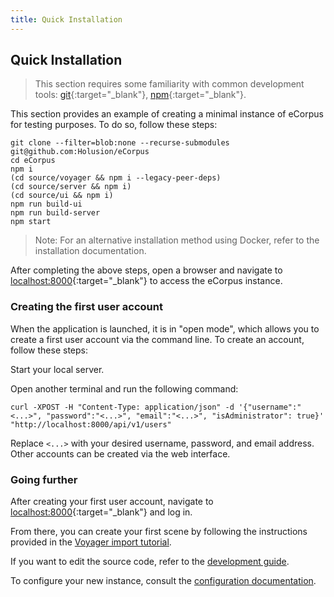 ```yaml
---
title: Quick Installation
---
```



## Quick Installation

> This section requires some familiarity with common development tools: [git](https://git-scm.com/){:target="_blank"}, [npm](https://docs.npmjs.com/){:target="_blank"}.

This section provides an example of creating a minimal instance of eCorpus for testing purposes. To do so, follow these steps:

<!-- 1. Clone the eCorpus repository using the following command:
    ```
    git clone --filter=blob:none --recurse-submodules git@github.com:Holusion/eCorpus
    ```
2. Navigate to the eCorpus directory:
    ```
    cd eCorpus
    ```
3. Install the required dependencies:
    ```
    npm i
    (cd source/voyager && npm i --legacy-peer-deps)
    (cd source/server && npm i)
    (cd source/ui && npm i)
    ```
4. Build the user interface and server:
    ```
    npm run build-ui
    npm run build-server
    ```
5. Start the server:
    ```
    npm start
    ``` -->

    git clone --filter=blob:none --recurse-submodules git@github.com:Holusion/eCorpus
    cd eCorpus
    npm i
    (cd source/voyager && npm i --legacy-peer-deps)
    (cd source/server && npm i)
    (cd source/ui && npm i)
    npm run build-ui
    npm run build-server
    npm start
    
> Note: For an alternative installation method using Docker, refer to the installation documentation.

After completing the above steps, open a browser and navigate to [localhost:8000](http://localhost:8000){:target="_blank"} to access the eCorpus instance.

### Creating the first user account

When the application is launched, it is in "open mode", which allows you to create a first user account via the command line. To create an account, follow these steps:

Start your local server.

Open another terminal and run the following command:
    
    curl -XPOST -H "Content-Type: application/json" -d '{"username":"<...>", "password":"<...>", "email":"<...>", "isAdministrator": true}' "http://localhost:8000/api/v1/users"
    
Replace `<...>` with your desired username, password, and email address.
Other accounts can be created via the web interface.

### Going further

After creating your first user account, navigate to [localhost:8000](http://localhost:8000){:target="_blank"} and log in. 

From there, you can create your first scene by following the instructions provided in the [Voyager import tutorial](/en/doc/tutorials/voyager/import).

If you want to edit the source code, refer to the [development guide](/en/doc/guides/developpement).

To configure your new instance, consult the [configuration documentation](/en/doc/references/administration/configuration).
